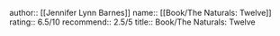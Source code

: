 author:: [[Jennifer Lynn Barnes]]
name:: [[Book/The Naturals: Twelve]]
rating:: 6.5/10
recommend:: 2.5/5
title:: Book/The Naturals: Twelve
